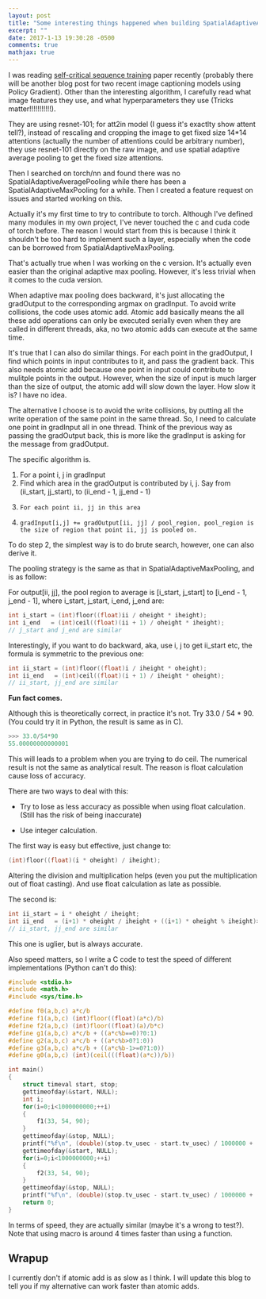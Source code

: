 ```yaml
---
layout: post
title: "Some interesting things happened when building SpatialAdaptiveAveragePooling"
excerpt: ""
date: 2017-1-13 19:30:28 -0500
comments: true
mathjax: true
---
```


I was reading [self-critical sequence training](https://arxiv.org/abs/1612.00563) paper recently (probably there will be another blog post for two recent image captioning models using Policy Gradient). Other than the interesting algorithm, I carefully read what image features they use, and what hyperparameters they use (Tricks matter!!!!!!!!!!!).

They are using resnet-101; for att2in model (I guess it's exactlty show attent tell?), instead of rescaling and cropping the image to get fixed size 14*14 attentions (actually the number of attentions could be arbitrary number), they use resnet-101 directly on the raw image, and use spatial adaptive average pooling to get the fixed size attentions.

Then I searched on torch/nn and found there was no SpatialAdaptiveAveragePooling while there has been a SpatialAdaptiveMaxPooling for a while. Then I created a feature request on issues and started working on this.

Actually it's my first time to try to contribute to torch. Although I've defined many modules in my own project, I've never touched the c and cuda code of torch before. The reason I would start from this is because I think it shouldn't be too hard to implement such a layer, especially when the code can be borrowed from SpatialAdaptiveMaxPooling.

That's actually true when I was working on the c version. It's actually even easier than the original adaptive max pooling. However, it's less trivial when it comes to the cuda version.

When adaptive max pooling does backward, it's just allocating the gradOutput to the corresponding argmax on gradInput. To avoid write collisions, the code uses atomic add. Atomic add basically means the all these add operations can only be executed serially even when they are called in different threads, aka, no two atomic adds can execute at the same time.

It's true that I can also do similar things. For each point in the gradOutput, I find which points in input contributes to it, and pass the gradient back. This also needs atomic add because one point in input could contribute to mulitple points in the output. However, when the size of input is much larger than the size of output, the atomic add will slow down the layer. How slow it is? I have no idea.

The alternative I choose is to avoid the write collisions, by putting all the write operation of the same point in the same thread. So, I need to calculate one point in gradInput all in one thread. Think of the previous way as passing the gradOutput back, this is more like the gradInput is asking for the message from gradOutput.

The specific algorithm is.

1. For a point i, j in gradInput
2. Find which area in the gradOutput is contributed by i, j. Say from (ii_start, jj_start), to (ii_end - 1, jj_end - 1)
3.     For each point ii, jj in this area
4.     gradInput[i,j] += gradOutput[ii, jj] / pool_region, pool_region is the size of region that point ii, jj is pooled on.

To do step 2, the simplest way is to do brute search, however, one can also derive it.

The pooling strategy is the same as that in SpatialAdaptiveMaxPooling, and is as follow:

For output[ii, jj], the pool region to average is [i_start, j_start] to [i_end - 1, j_end - 1], where i_start, j_start, i_end, j_end are:

```C
int i_start = (int)floor((float)ii / oheight * iheight);
int i_end   = (int)ceil((float)(ii + 1) / oheight * iheight);
// j_start and j_end are similar
```

Interestingly, if you want to do backward, aka, use i, j to get ii_start etc, the formula is symmetric to the previous one:

```C
int ii_start = (int)floor((float)i / iheight * oheight);
int ii_end   = (int)ceil((float)(i + 1) / iheight * oheight);
// ii_start, jj_end are similar
```

**Fun fact comes.**

Although this is theoretically correct, in practice it's not. Try 33.0 / 54 * 90. (You could try it in Python, the result is same as in C).

```Python
>>> 33.0/54*90
55.00000000000001
```

This will leads to a problem when you are trying to do ceil. The numerical result is not the same as analytical result. The reason is float calculation cause loss of accuracy.

There are two ways to deal with this:

- Try to lose as less accuracy as possible when using float calculation. (Still has the risk of being inaccurate)

- Use integer calculation.

The first way is easy but effective, just change to:

```C
(int)floor((float)(i * oheight) / iheight);
```

Altering the division and multiplication helps (even you put the multiplication out of float casting). And use float calculation as late as possible.

The second is:

```C
int ii_start = i * oheight / iheight;
int ii_end   = (i+1) * oheight / iheight + ((i+1) * oheight % iheight)>0?1:0;
// ii_start, jj_end are similar
```

This one is uglier, but is always accurate.


Also speed matters, so I write a C code to test the speed of different implementations (Python can't do this):

```C
#include <stdio.h>
#include <math.h>
#include <sys/time.h>

#define f0(a,b,c) a*c/b
#define f1(a,b,c) (int)floor((float)(a*c)/b)
#define f2(a,b,c) (int)floor((float)(a)/b*c)
#define g1(a,b,c) a*c/b + ((a*c%b==0)?0:1)
#define g2(a,b,c) a*c/b + ((a*c%b>0?1:0))
#define g3(a,b,c) a*c/b + ((a*c%b-1>=0?1:0))
#define g0(a,b,c) (int)(ceil(((float)(a*c))/b))

int main()
{
    struct timeval start, stop;
    gettimeofday(&start, NULL);
    int i;
    for(i=0;i<1000000000;++i)
    {
        f1(33, 54, 90);
    }
    gettimeofday(&stop, NULL);
    printf("%f\n", (double)(stop.tv_usec - start.tv_usec) / 1000000 + (double)(stop.tv_sec - start.tv_sec));
    gettimeofday(&start, NULL);
    for(i=0;i<1000000000;++i)
    {
        f2(33, 54, 90);
    }
    gettimeofday(&stop, NULL);
    printf("%f\n", (double)(stop.tv_usec - start.tv_usec) / 1000000 + (double)(stop.tv_sec - start.tv_sec));
    return 0;
}
```

In terms of speed, they are actually similar (maybe it's a wrong to test?). Note that using macro is around 4 times faster than using a function.


## Wrapup

I currently don't if atomic add is as slow as I think. I will update this blog to tell you if my alternative can work faster than atomic adds.